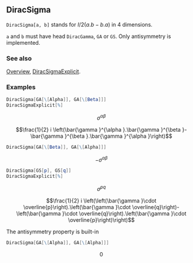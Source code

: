 ## DiracSigma

`DiracSigma[a, b]` stands for $I/2(a.b-b.a)$ in 4 dimensions.

`a` and `b` must have head `DiracGamma`, `GA` or `GS`. Only antisymmetry is implemented.

### See also

[Overview](Extra/FeynCalc.md), [DiracSigmaExplicit](DiracSigmaExplicit.md).

### Examples

```mathematica
DiracSigma[GA[\[Alpha]], GA[\[Beta]]]
DiracSigmaExplicit[%]
```

$$\sigma ^{\alpha \beta }$$

$$\frac{1}{2} i \left(\bar{\gamma }^{\alpha }.\bar{\gamma }^{\beta }-\bar{\gamma }^{\beta }.\bar{\gamma }^{\alpha }\right)$$

```mathematica
DiracSigma[GA[\[Beta]], GA[\[Alpha]]]
```

$$-\sigma ^{\alpha \beta }$$

```mathematica
DiracSigma[GS[p], GS[q]]
DiracSigmaExplicit[%]
```

$$\sigma ^{pq}$$

$$\frac{1}{2} i \left(\left(\bar{\gamma }\cdot \overline{p}\right).\left(\bar{\gamma }\cdot \overline{q}\right)-\left(\bar{\gamma }\cdot \overline{q}\right).\left(\bar{\gamma }\cdot \overline{p}\right)\right)$$

The antisymmetry property is built-in

```mathematica
DiracSigma[GA[\[Alpha]], GA[\[Alpha]]]
```

$$0$$
